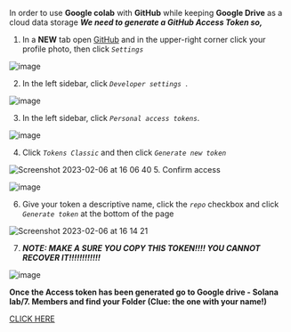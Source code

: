 In order to use **Google colab** with **GitHub** while keeping **Google Drive** as a cloud data storage ***We need to generate a *GitHub Access Token* so,***


1. In a **NEW** tab open [GitHub](https://github.com) and in the upper-right corner click your profile photo, then click *`Settings`*

![image](https://user-images.githubusercontent.com/54061949/217019046-6c6a24ec-0e4d-4ce0-9bf9-689ff474702e.png)


2. In the left sidebar, click  *`Developer settings `*.

![image](https://user-images.githubusercontent.com/54061949/217020745-6db8fa06-99c2-45c4-984e-9caf61fde87b.png)

3. In the left sidebar, click *`Personal access tokens`*.

![image](https://user-images.githubusercontent.com/54061949/217022223-4d63f5f6-6da1-4af4-af17-90e51099ffc6.png)

4. Click *`Tokens Classic`* and then click *`Generate new token`*

![Screenshot 2023-02-06 at 16 06 40](https://user-images.githubusercontent.com/54061949/217028301-bdb0708e-b212-4934-91ff-577f53309da5.png)
5. Confirm access

![image](https://user-images.githubusercontent.com/54061949/217023636-8ffb5ec4-9338-45e5-9130-0c3f222050a4.png)

6. Give your token a descriptive name, click the *`repo`* checkbox  and click *`Generate token`* at the bottom of the page

![Screenshot 2023-02-06 at 16 14 21](https://user-images.githubusercontent.com/54061949/217028965-6005dbee-eabc-44e0-af65-cad57fa45dd2.png)

7. ***NOTE: MAKE A SURE YOU COPY THIS TOKEN!!!! YOU CANNOT RECOVER IT!!!!!!!!!!!!***

![image](https://user-images.githubusercontent.com/54061949/217025330-94ed1cd3-72d9-481a-95a1-0f8da24d6e87.png)



**Once the Access token has been generated go to Google drive - Solana lab/7. Members and find your Folder (Clue: the one with your name!)**

[CLICK HERE](https://drive.google.com/drive/folders/13mqUVHqRO-GOWAbN6dMo1iGCKEHVHx6u?usp=share_link)
